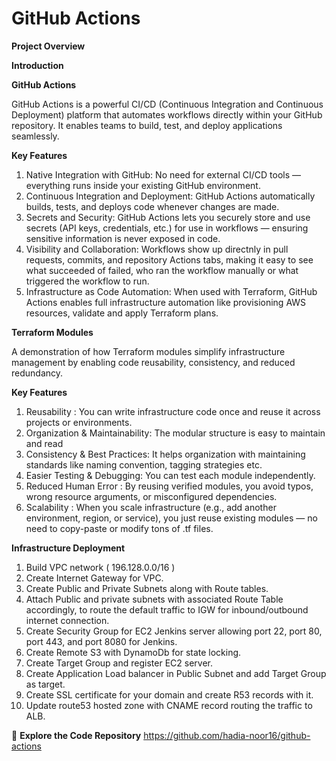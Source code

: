 # GitHub Actions

**Project Overview**

**Introduction**

**GitHub Actions**

GitHub Actions is a powerful CI/CD (Continuous Integration and Continuous Deployment) platform that automates workflows directly within your GitHub repository. It enables teams to build, test, and deploy applications seamlessly. 

**Key Features**
1. Native Integration with GitHub: No need for external CI/CD tools — everything runs inside your existing GitHub environment.
2. Continuous Integration and Deployment: GitHub Actions automatically builds, tests, and deploys code whenever changes are made.
3. Secrets and Security: GitHub Actions lets you securely store and use secrets (API keys, credentials, etc.) for use in workflows — ensuring sensitive information is never exposed in code.
4. Visibility and Collaboration: Workflows show up directnly in pull requests, commits, and repository Actions tabs, making it easy to see what succeeded of failed, who ran the workflow manually or what triggered the workflow to run.
5. Infrastructure as Code Automation: When used with Terraform, GitHub Actions enables full infrastructure automation like provisioning AWS resources, validate and apply Terraform plans.

**Terraform Modules**

A demonstration of how Terraform modules simplify infrastructure management by enabling code reusability, consistency, and reduced redundancy.

**Key Features**

1. Reusability : You can write infrastructure code once and reuse it across projects or environments.
2. Organization & Maintainability: The modular structure is easy to maintain and read
3. Consistency & Best Practices: It helps organization with maintaining standards like naming convention, tagging strategies etc.
4. Easier Testing & Debugging: You can test each module independently.
5. Reduced Human Error : By reusing verified modules, you avoid typos, wrong resource arguments, or misconfigured dependencies.
6. Scalability : When you scale infrastructure (e.g., add another environment, region, or service), you just reuse existing modules — no need to copy-paste or modify tons of .tf files.

**Infrastructure Deployment**
1. Build VPC network ( 196.128.0.0/16 ) 
2. Create Internet Gateway for VPC.
3. Create Public and Private Subnets along with Route tables.
4. Attach Public and private subnets with associated Route Table accordingly, to route the default traffic to IGW for inbound/outbound internet connection.
5. Create Security Group for EC2 Jenkins server allowing port 22, port 80, port 443, and port 8080 for Jenkins.
6. Create Remote S3 with DynamoDb for state locking.
7. Create Target Group and register EC2 server.
8. Create Application Load balancer in Public Subnet and add Target Group as target.
9. Create SSL certificate for your domain and create R53 records with it.
10. Update route53 hosted zone with CNAME record routing the traffic to ALB.

    
🔗 **Explore the Code Repository**
https://github.com/hadia-noor16/github-actions
